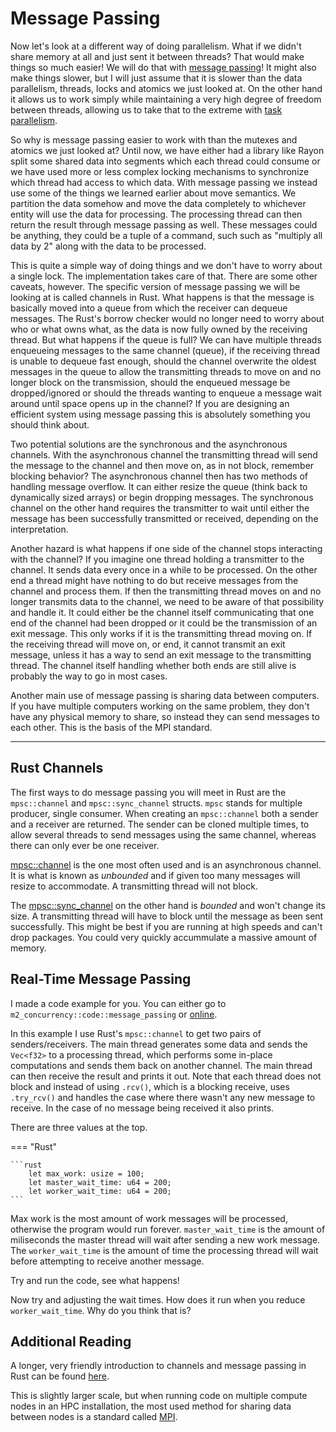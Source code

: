 # Message Passing
Now let's look at a different way of doing parallelism. What if we didn't share memory at all and just sent it
between threads? That would make things so much easier! We will do that with
[message passing](https://en.wikipedia.org/wiki/Message_passing)!
It might also make things slower, but I will just assume that it is slower than the data parallelism, threads,
locks and atomics we just looked at. On the other hand it allows us to work simply while maintaining a very high
degree of freedom between threads, allowing us to take that to the extreme with
[task parallelism](https://en.wikipedia.org/wiki/Task_parallelism).

So why is message passing easier to work with than the mutexes and atomics we just looked at? Until now, we have
either had a library like Rayon split some shared data into segments which each thread could consume or we have used
more or less complex locking mechanisms to synchronize which thread had access to which data. With message passing
we instead use some of the things we learned earlier about move semantics. We partition the data somehow and move
the data completely to whichever entity will use the data for processing. The processing thread can then return the
result through message passing as well. These messages could be anything, they could be a tuple of a command, such
such as "multiply all data by 2" along with the data to be processed.

This is quite a simple way of doing things and we don't have to worry about a single lock. The implementation takes
care of that. There are some other caveats, however. The specific version of message passing we will be looking at
is called channels in Rust. What happens is that the message is basically moved into a queue from which the receiver
can dequeue messages. The Rust's borrow checker would no longer need to worry about who or what owns what, as the
data is now fully owned by the receiving thread.
But what happens if the queue is full? We can have multiple threads enqueueing messages to
the same channel (queue), if the receiving thread is unable to dequeue fast enough, should the channel overwrite the
oldest messages in the queue to allow the transmitting threads to move on and no longer block on the transmission,
should the enqueued message be dropped/ignored or should the threads wanting to enqueue a message wait around until
space opens up in the channel? If you are designing an efficient system using message passing this is absolutely
something you should think about.

Two potential solutions are the synchronous and the asynchronous channels. With the asynchronous channel the
transmitting thread will send the message to the channel and then move on, as in not block, remember blocking
behavior? The asynchronous channel then has two methods of handling message overflow. It can either resize the
queue (think back to dynamically sized arrays) or begin dropping messages. The synchronous channel on the other
hand requires the transmitter to wait until either the message has been successfully transmitted or received,
depending on the interpretation.

Another hazard is what happens if one side of the channel stops interacting with the channel?
If you imagine one thread holding a transmitter to the channel. It sends data every once in a while to be processed.
On the other end a thread might have nothing to do but receive messages from the channel and process them. If then
the transmitting thread moves on and no longer transmits data to the channel, we need to be aware of that
possibility and handle it. It could either be the channel itself communicating that one end of the channel had been
dropped or it could be the transmission of an exit message. This only works if it is the transmitting thread
moving on. If the receiving thread will move on, or end, it cannot transmit an exit message, unless it has a way to
send an exit message to the transmitting thread. The channel itself handling whether both ends are still alive is
probably the way to go in most cases.

Another main use of message passing is sharing data between computers. If you have multiple computers working on the
same problem, they don't have any physical memory to share, so instead they can send messages to each other. This
is the basis of the MPI standard.

_________________

## Rust Channels
The first ways to do message passing you will meet in Rust are the ```mpsc::channel``` and ```mpsc::sync_channel```
structs. ```mpsc``` stands for multiple producer, single consumer. When creating an ```mpsc::channel``` both a
sender and a receiver are returned. The sender can be cloned multiple times, to allow several threads to send
messages using the same channel, whereas there can only ever be one receiver.

[mpsc::channel](https://doc.rust-lang.org/std/sync/mpsc/fn.channel.html) is the one most often used and
is an asynchronous channel. It is what is known as *unbounded* and if given too many messages will resize to
accommodate. A transmitting thread will not block.

The [mpsc::sync_channel](https://doc.rust-lang.org/std/sync/mpsc/fn.sync_channel.html) on the other hand
is *bounded* and won't change its size. A transmitting thread will have to block until the message as been sent
successfully. This might be best if you are running at high speeds and can't drop packages. You could very quickly
accummulate a massive amount of memory.

## Real-Time Message Passing
I made a code example for you. You can either go to ```m2_concurrency::code::message_passing``` or
[online](https://github.com/absorensen/the-guide/tree/main/m2_concurrency/code/message_passing).

In this example I use Rust's ```mpsc::channel``` to get two pairs of senders/receivers. The main thread
generates some data and sends the ```Vec<f32>``` to a processing thread, which performs some in-place
computations and sends them back on another channel. The main thread can then receive the result and prints it
out. Note that each thread does not block and instead of using ```.rcv()```, which is a blocking receive, uses
```.try_rcv()``` and handles the case where there wasn't any new message to receive. In the case of no message
being received it also prints.

There are three values at the top.

=== "Rust"

    ```rust
        let max_work: usize = 100;
        let master_wait_time: u64 = 200;
        let worker_wait_time: u64 = 200;
    ```

Max work is the most amount of work messages will be processed, otherwise the program would run forever.
```master_wait_time``` is the amount of miliseconds the master thread will wait after sending a new
work message. The ```worker_wait_time``` is the amount of time the processing thread will wait before
attempting to receive another message.

Try and run the code, see what happens!

Now try and adjusting the wait times. How does it run when you reduce ```worker_wait_time```.
Why do you think that is?

## Additional Reading
A longer, very friendly introduction to channels and message passing in Rust can be found [here][0].

This is slightly larger scale, but when running code on multiple compute nodes in an HPC installation,
the most used method for sharing data between nodes is a standard called [MPI][1].

[0]: https://doc.rust-lang.org/book/ch16-02-message-passing.html
[1]: https://en.wikipedia.org/wiki/Message_Passing_Interface
